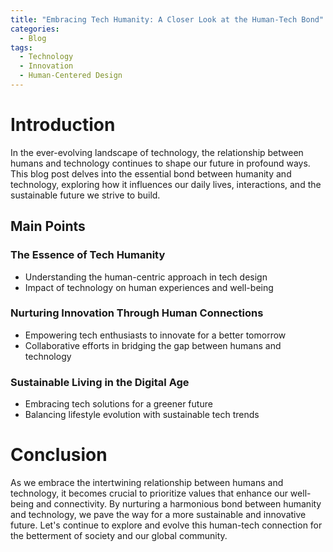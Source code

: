 ```yaml
---
title: "Embracing Tech Humanity: A Closer Look at the Human-Tech Bond"
categories:
  - Blog
tags:
  - Technology
  - Innovation
  - Human-Centered Design
---
```


# Introduction
In the ever-evolving landscape of technology, the relationship between humans and technology continues to shape our future in profound ways. This blog post delves into the essential bond between humanity and technology, exploring how it influences our daily lives, interactions, and the sustainable future we strive to build.

## Main Points
### The Essence of Tech Humanity
- Understanding the human-centric approach in tech design
- Impact of technology on human experiences and well-being

### Nurturing Innovation Through Human Connections
- Empowering tech enthusiasts to innovate for a better tomorrow
- Collaborative efforts in bridging the gap between humans and technology

### Sustainable Living in the Digital Age
- Embracing tech solutions for a greener future
- Balancing lifestyle evolution with sustainable tech trends

# Conclusion
As we embrace the intertwining relationship between humans and technology, it becomes crucial to prioritize values that enhance our well-being and connectivity. By nurturing a harmonious bond between humanity and technology, we pave the way for a more sustainable and innovative future. Let's continue to explore and evolve this human-tech connection for the betterment of society and our global community.